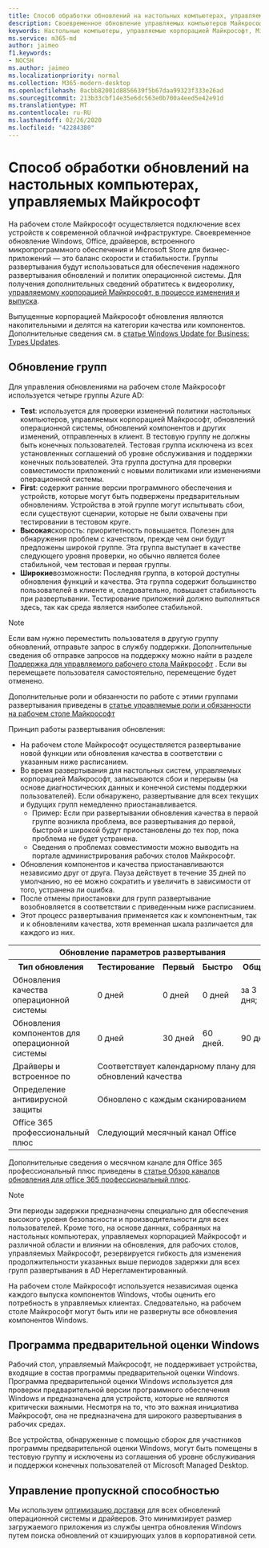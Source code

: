 ```yaml
---
title: Способ обработки обновлений на настольных компьютерах, управляемых Майкрософт
description: Своевременное обновление управляемых компьютеров Майкрософт — это баланс скорости и стабильности.
keywords: Настольные компьютеры, управляемые корпорацией Майкрософт, Microsoft 365, служба, документация
ms.service: m365-md
author: jaimeo
f1.keywords:
- NOCSH
ms.author: jaimeo
ms.localizationpriority: normal
ms.collection: M365-modern-desktop
ms.openlocfilehash: 0acbb82001d8856639f5b67daa99323f333e26ad
ms.sourcegitcommit: 213b33cbf14e35e6dc563e0b700a4eed5e42e91d
ms.translationtype: MT
ms.contentlocale: ru-RU
ms.lasthandoff: 02/26/2020
ms.locfileid: "42284380"
---
```

# <a name="how-updates-are-handled-in-microsoft-managed-desktop"></a>Способ обработки обновлений на настольных компьютерах, управляемых Майкрософт


<!--This topic is the target for a "Learn more" link in the Admin Portal (aka.ms/update-rings); do not delete.-->

<!--Update management -->

На рабочем столе Майкрософт осуществляется подключение всех устройств к современной облачной инфраструктуре. Своевременное обновление Windows, Office, драйверов, встроенного микропрограммного обеспечения и Microsoft Store для бизнес-приложений — это баланс скорости и стабильности. Группы развертывания будут использоваться для обеспечения надежного развертывания обновлений и политик операционной системы. Для получения дополнительных сведений обратитесь к видеоролику, [управляемому корпорацией Майкрософт, в процессе изменения и выпуска](https://www.microsoft.com/videoplayer/embed/RE4mWqP).

Выпущенные корпорацией Майкрософт обновления являются накопительными и делятся на категории качества или компонентов.
Дополнительные сведения см. в [статье Windows Update for Business: Types Updates](https://docs.microsoft.com/windows/deployment/update/waas-manage-updates-wufb#update-types). 

## <a name="update-groups"></a>Обновление групп

Для управления обновлениями на рабочем столе Майкрософт используется четыре группы Azure AD:

- **Test**: используется для проверки изменений политики настольных компьютеров, управляемых корпорацией Майкрософт, обновлений операционной системы, обновлений компонентов и других изменений, отправленных в клиент. В тестовую группу не должны быть конечных пользователей. Тестовая группа исключена из всех установленных соглашений об уровне обслуживания и поддержки конечных пользователей. Эта группа доступна для проверки совместимости приложений с новыми политиками или изменениями операционной системы.  
- **First**: содержит ранние версии программного обеспечения и устройств, которые могут быть подвержены предварительным обновлениям. Устройства в этой группе могут испытывать сбои, если существуют сценарии, которые не были охвачены при тестировании в тестовом круге.
- **Высокая**скорость: приоритетность повышается. Полезен для обнаружения проблем с качеством, прежде чем они будут предложены широкой группе. Эта группа выступает в качестве следующего уровня проверки, но обычно является более стабильной, чем тестовая и первая группы. 
- **Широкие**возможности: Последняя группа, в которой доступны обновления функций и качества. Эта группа содержит большинство пользователей в клиенте и, следовательно, повышает стабильность при развертывании. Тестирование приложений должно выполняться здесь, так как среда является наиболее стабильной. 

> [!NOTE]
> Если вам нужно переместить пользователя в другую группу обновлений, отправьте запрос в службу поддержки. Дополнительные сведения об отправке запросов на поддержку можно найти в разделе [Поддержка для управляемого рабочего стола Майкрософт](support.md) . Если вы перемещаете пользователя самостоятельно, перемещение будет отменено.

Дополнительные роли и обязанности по работе с этими группами развертывания приведены в [статье управляемые роли и обязанности на рабочем столе Майкрософт](../intro/roles-and-responsibilities.md)

Принцип работы развертывания обновления:
- На рабочем столе Майкрософт осуществляется развертывание новой функции или обновления качества в соответствии с указанным ниже расписанием.
- Во время развертывания для настольных систем, управляемых корпорацией Майкрософт, записываются сбои и перерывы (на основе диагностических данных и конечной системы поддержки пользователей). Если обнаружено, развертывание для всех текущих и будущих групп немедленно приостанавливается.
    - Пример: Если при развертывании обновления качества в первой группе возникла проблема, все развертывания до первой, быстрой и широкой будут приостановлены до тех пор, пока проблема не будет устранена.
    - Сведения о проблемах совместимости можно выводить на портале администрирования рабочих столов Майкрософт.
- Обновления компонентов и качества приостанавливаются независимо друг от друга. Пауза действует в течение 35 дней по умолчанию, но ее можно сократить и увеличить в зависимости от того, устранена ли ошибка.
- После отмены приостановки для групп развертывание возобновляется в соответствии с приведенным ниже расписанием.
- Этот процесс развертывания применяется как к компонентным, так и к обновлениям качества, хотя временная шкала различается для каждого из них.




<table>
<tr><th colspan="5">Обновление параметров развертывания</th></tr>
<tr><th>Тип обновления</th><th>Тестирование</th><th>Первый</th><th>Быстро</th><th>Общие</th></tr>
<tr><td>Обновления качества операционной системы</td><td>0 дней</td><td>0 дней</td><td>0 дней</td><td>за 3 дня;</td></tr>
<tr><td>Обновления компонентов для операционной системы</td><td>0 дней</td><td>30 дней</td><td>60 дней.</td><td>90 дней</td></tr>
<tr><td>Драйверы и встроенное по</td><td colspan="4">Соответствует календарному плану для обновлений качества</td></tr>
<tr><td>Определение антивирусной защиты</td><td colspan="4">Обновлено с каждым сканированием</td></tr>
<tr><td>Office 365 профессиональный плюс</td><td colspan="4">Следующий месячный канал Office
</table>

Дополнительные сведения о месячном канале для Office 365 профессиональный плюс приведены в [статье Обзор каналов обновления для office 365 профессиональный плюс](https://docs.microsoft.com/deployoffice/overview-of-update-channels-for-office-365-proplus).

>[!NOTE]
>Эти периоды задержки предназначены специально для обеспечения высокого уровня безопасности и производительности для всех пользователей. Кроме того, на основе данных, собранных на настольных компьютерах, управляемых корпорацией Майкрософт и различной области и влиянии на обновления, для рабочих столов, управляемых Майкрософт, резервируется гибкость для изменения продолжительности указанных выше периодов задержки для всех групп развертывания в AD Нерегламентированный.
>
>На рабочем столе Майкрософт используется независимая оценка каждого выпуска компонентов Windows, чтобы оценить его потребность в управляемых клиентах. Следовательно, на рабочем столе Майкрософт могут быть или не развернуты все обновления компонентов Windows. 

## <a name="windows-insider-program"></a>Программа предварительной оценки Windows

Рабочий стол, управляемый Майкрософт, не поддерживает устройства, входящие в состав программы предварительной оценки Windows. Программа предварительной оценки Windows используется для проверки предварительной версии программного обеспечения Windows и предназначена для устройств, которые не являются критически важными. Несмотря на то, что это важная инициатива Майкрософт, она не предназначена для широкого развертывания в рабочих средах. 

Все устройства, обнаруженные с помощью сборок для участников программы предварительной оценки Windows, могут быть помещены в тестовую группу и исключены из соглашения об уровне обслуживания и поддержки конечных пользователей от Microsoft Managed Desktop.

## <a name="bandwidth-management"></a>Управление пропускной способностью

Мы используем [оптимизацию доставки](https://docs.microsoft.com/windows/deployment/update/waas-delivery-optimization) для всех обновлений операционной системы и драйверов. Это минимизирует размер загружаемого приложения из службы центра обновления Windows путем поиска обновлений от кэширующих узлов в корпоративной сети.


